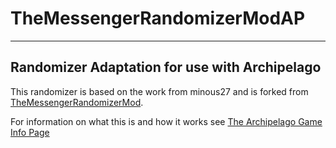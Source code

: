 # TheMessengerRandomizerModAP
---
## Randomizer Adaptation for use with Archipelago
This randomizer is based on the work from minous27 and is forked from [TheMessengerRandomizerMod](https://github.com/minous27/TheMessengerRandomizerMod).

For information on what this is and how it works see [The Archipelago Game Info Page](https://archipelago.gg/games/The%20Messenger/info/en)
